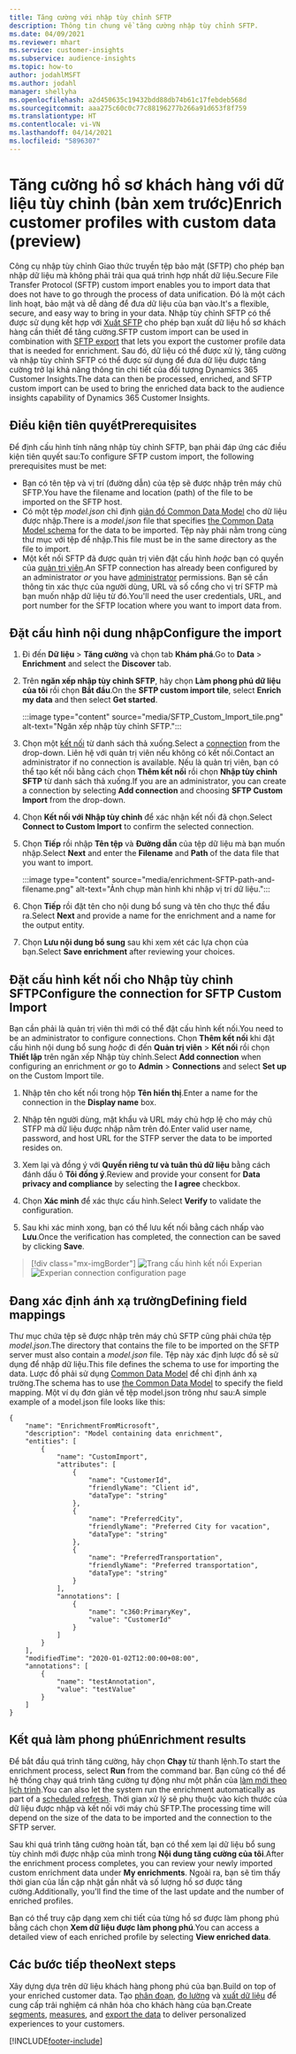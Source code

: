 ```yaml
---
title: Tăng cường với nhập tùy chỉnh SFTP
description: Thông tin chung về tăng cường nhập tùy chỉnh SFTP.
ms.date: 04/09/2021
ms.reviewer: mhart
ms.service: customer-insights
ms.subservice: audience-insights
ms.topic: how-to
author: jodahlMSFT
ms.author: jodahl
manager: shellyha
ms.openlocfilehash: a2d450635c19432bdd88db74b61c17febdeb568d
ms.sourcegitcommit: aaa275c60c0c77c88196277b266a91d653f8f759
ms.translationtype: HT
ms.contentlocale: vi-VN
ms.lasthandoff: 04/14/2021
ms.locfileid: "5896307"
---
```

# <a name="enrich-customer-profiles-with-custom-data-preview"></a><span data-ttu-id="a37da-103">Tăng cường hồ sơ khách hàng với dữ liệu tùy chỉnh (bản xem trước)</span><span class="sxs-lookup"><span data-stu-id="a37da-103">Enrich customer profiles with custom data (preview)</span></span>

<span data-ttu-id="a37da-104">Công cụ nhập tùy chỉnh Giao thức truyền tệp bảo mật (SFTP) cho phép bạn nhập dữ liệu mà không phải trải qua quá trình hợp nhất dữ liệu.</span><span class="sxs-lookup"><span data-stu-id="a37da-104">Secure File Transfer Protocol (SFTP) custom import enables you to import data that does not have to go through the process of data unification.</span></span> <span data-ttu-id="a37da-105">Đó là một cách linh hoạt, bảo mật và dễ dàng để đưa dữ liệu của bạn vào.</span><span class="sxs-lookup"><span data-stu-id="a37da-105">It's a flexible, secure, and easy way to bring in your data.</span></span> <span data-ttu-id="a37da-106">Nhập tùy chỉnh SFTP có thể được sử dụng kết hợp với [Xuất SFTP](export-sftp.md) cho phép bạn xuất dữ liệu hồ sơ khách hàng cần thiết để tăng cường.</span><span class="sxs-lookup"><span data-stu-id="a37da-106">SFTP custom import can be used in combination with [SFTP export](export-sftp.md) that lets you export the customer profile data that is needed for enrichment.</span></span> <span data-ttu-id="a37da-107">Sau đó, dữ liệu có thể được xử lý, tăng cường và nhập tùy chỉnh SFTP có thể được sử dụng để đưa dữ liệu được tăng cường trở lại khả năng thông tin chi tiết của đối tượng Dynamics 365 Customer Insights.</span><span class="sxs-lookup"><span data-stu-id="a37da-107">The data can then be processed, enriched, and SFTP custom import can be used to bring the enriched data back to the audience insights capability of Dynamics 365 Customer Insights.</span></span>

## <a name="prerequisites"></a><span data-ttu-id="a37da-108">Điều kiện tiên quyết</span><span class="sxs-lookup"><span data-stu-id="a37da-108">Prerequisites</span></span>

<span data-ttu-id="a37da-109">Để định cấu hình tính năng nhập tùy chỉnh SFTP, bạn phải đáp ứng các điều kiện tiên quyết sau:</span><span class="sxs-lookup"><span data-stu-id="a37da-109">To configure SFTP custom import, the following prerequisites must be met:</span></span>

- <span data-ttu-id="a37da-110">Bạn có tên tệp và vị trí (đường dẫn) của tệp sẽ được nhập trên máy chủ SFTP.</span><span class="sxs-lookup"><span data-stu-id="a37da-110">You have the filename and location (path) of the file to be imported on the SFTP host.</span></span>
- <span data-ttu-id="a37da-111">Có một tệp *model.json* chỉ định [giản đồ Common Data Model](/common-data-model/) cho dữ liệu được nhập.</span><span class="sxs-lookup"><span data-stu-id="a37da-111">There is a *model.json* file that specifies [the Common Data Model schema](/common-data-model/) for the data to be imported.</span></span> <span data-ttu-id="a37da-112">Tệp này phải nằm trong cùng thư mục với tệp để nhập.</span><span class="sxs-lookup"><span data-stu-id="a37da-112">This file must be in the same directory as the file to import.</span></span>
- <span data-ttu-id="a37da-113">Một kết nối SFTP đã được quản trị viên đặt cấu hình *hoặc* bạn có quyền của [quản trị viên](permissions.md#administrator).</span><span class="sxs-lookup"><span data-stu-id="a37da-113">An SFTP connection has already been configured by an administrator *or* you have [administrator](permissions.md#administrator) permissions.</span></span> <span data-ttu-id="a37da-114">Bạn sẽ cần thông tin xác thực của người dùng, URL và số cổng cho vị trí SFTP mà bạn muốn nhập dữ liệu từ đó.</span><span class="sxs-lookup"><span data-stu-id="a37da-114">You'll need the user credentials, URL, and port number for the SFTP location where you want to import data from.</span></span>


## <a name="configure-the-import"></a><span data-ttu-id="a37da-115">Đặt cấu hình nội dung nhập</span><span class="sxs-lookup"><span data-stu-id="a37da-115">Configure the import</span></span>

1. <span data-ttu-id="a37da-116">Đi đến **Dữ liệu** > **Tăng cường** và chọn tab **Khám phá**.</span><span class="sxs-lookup"><span data-stu-id="a37da-116">Go to **Data** > **Enrichment** and select the **Discover** tab.</span></span>

1. <span data-ttu-id="a37da-117">Trên **ngăn xếp nhập tùy chỉnh SFTP**, hãy chọn **Làm phong phú dữ liệu của tôi** rồi chọn **Bắt đầu**.</span><span class="sxs-lookup"><span data-stu-id="a37da-117">On the **SFTP custom import tile**, select **Enrich my data** and then select **Get started**.</span></span>

   :::image type="content" source="media/SFTP_Custom_Import_tile.png" alt-text="Ngăn xếp nhập tùy chỉnh SFTP.":::

1. <span data-ttu-id="a37da-119">Chọn một [kết nối](connections.md) từ danh sách thả xuống.</span><span class="sxs-lookup"><span data-stu-id="a37da-119">Select a [connection](connections.md) from the drop-down.</span></span> <span data-ttu-id="a37da-120">Liên hệ với quản trị viên nếu không có kết nối.</span><span class="sxs-lookup"><span data-stu-id="a37da-120">Contact an administrator if no connection is available.</span></span> <span data-ttu-id="a37da-121">Nếu là quản trị viên, bạn có thể tạo kết nối bằng cách chọn **Thêm kết nối** rồi chọn **Nhập tùy chỉnh SFTP** từ danh sách thả xuống.</span><span class="sxs-lookup"><span data-stu-id="a37da-121">If you are an administrator, you can create a connection by selecting **Add connection** and choosing **SFTP Custom Import** from the drop-down.</span></span>

1. <span data-ttu-id="a37da-122">Chọn **Kết nối với Nhập tùy chỉnh** để xác nhận kết nối đã chọn.</span><span class="sxs-lookup"><span data-stu-id="a37da-122">Select **Connect to Custom Import** to confirm the selected connection.</span></span>

1.  <span data-ttu-id="a37da-123">Chọn **Tiếp** rồi nhập **Tên tệp** và **Đường dẫn** của tệp dữ liệu mà bạn muốn nhập.</span><span class="sxs-lookup"><span data-stu-id="a37da-123">Select **Next** and enter the **Filename** and **Path** of the data file that you want to import.</span></span>

    :::image type="content" source="media/enrichment-SFTP-path-and-filename.png" alt-text="Ảnh chụp màn hình khi nhập vị trí dữ liệu.":::

1. <span data-ttu-id="a37da-125">Chọn **Tiếp** rồi đặt tên cho nội dung bổ sung và tên cho thực thể đầu ra.</span><span class="sxs-lookup"><span data-stu-id="a37da-125">Select **Next** and provide a name for the enrichment and a name for the output entity.</span></span> 

1. <span data-ttu-id="a37da-126">Chọn **Lưu nội dung bổ sung** sau khi xem xét các lựa chọn của bạn.</span><span class="sxs-lookup"><span data-stu-id="a37da-126">Select **Save enrichment** after reviewing your choices.</span></span>

## <a name="configure-the-connection-for-sftp-custom-import"></a><span data-ttu-id="a37da-127">Đặt cấu hình kết nối cho Nhập tùy chỉnh SFTP</span><span class="sxs-lookup"><span data-stu-id="a37da-127">Configure the connection for SFTP Custom Import</span></span> 

<span data-ttu-id="a37da-128">Bạn cần phải là quản trị viên thì mới có thể đặt cấu hình kết nối.</span><span class="sxs-lookup"><span data-stu-id="a37da-128">You need to be an administrator to configure connections.</span></span> <span data-ttu-id="a37da-129">Chọn **Thêm kết nối** khi đặt cấu hình nội dung bổ sung *hoặc* đi đến **Quản trị viên** > **Kết nối** rồi chọn **Thiết lập** trên ngăn xếp Nhập tùy chỉnh.</span><span class="sxs-lookup"><span data-stu-id="a37da-129">Select **Add connection** when configuring an enrichment *or* go to **Admin** > **Connections** and select **Set up** on the Custom Import tile.</span></span>

1. <span data-ttu-id="a37da-130">Nhập tên cho kết nối trong hộp **Tên hiển thị**.</span><span class="sxs-lookup"><span data-stu-id="a37da-130">Enter a name for the connection in the **Display name** box.</span></span>

1. <span data-ttu-id="a37da-131">Nhập tên người dùng, mật khẩu và URL máy chủ hợp lệ cho máy chủ STFP mà dữ liệu được nhập nằm trên đó.</span><span class="sxs-lookup"><span data-stu-id="a37da-131">Enter valid user name, password, and host URL for the STFP server the data to be imported resides on.</span></span>

1. <span data-ttu-id="a37da-132">Xem lại và đồng ý với **Quyền riêng tư và tuân thủ dữ liệu** bằng cách đánh dấu ô **Tôi đồng ý**.</span><span class="sxs-lookup"><span data-stu-id="a37da-132">Review and provide your consent for **Data privacy and compliance** by selecting the **I agree** checkbox.</span></span>

1. <span data-ttu-id="a37da-133">Chọn **Xác minh** để xác thực cấu hình.</span><span class="sxs-lookup"><span data-stu-id="a37da-133">Select **Verify** to validate the configuration.</span></span>

1. <span data-ttu-id="a37da-134">Sau khi xác minh xong, bạn có thể lưu kết nối bằng cách nhấp vào **Lưu**.</span><span class="sxs-lookup"><span data-stu-id="a37da-134">Once the verification has completed, the connection can be saved by clicking **Save**.</span></span>

> [!div class="mx-imgBorder"]
   > <span data-ttu-id="a37da-135">![Trang cấu hình kết nối Experian](media/enrichment-SFTP-connection.png "Trang cấu hình kết nối Experian")</span><span class="sxs-lookup"><span data-stu-id="a37da-135">![Experian connection configuration page](media/enrichment-SFTP-connection.png "Experian connection configuration page")</span></span>


## <a name="defining-field-mappings"></a><span data-ttu-id="a37da-136">Đang xác định ánh xạ trường</span><span class="sxs-lookup"><span data-stu-id="a37da-136">Defining field mappings</span></span> 

<span data-ttu-id="a37da-137">Thư mục chứa tệp sẽ được nhập trên máy chủ SFTP cũng phải chứa tệp *model.json*.</span><span class="sxs-lookup"><span data-stu-id="a37da-137">The directory that contains the file to be imported on the SFTP server must also contain a *model.json* file.</span></span> <span data-ttu-id="a37da-138">Tệp này xác định lược đồ sẽ sử dụng để nhập dữ liệu.</span><span class="sxs-lookup"><span data-stu-id="a37da-138">This file defines the schema to use for importing the data.</span></span> <span data-ttu-id="a37da-139">Lược đồ phải sử dụng [Common Data Model](/common-data-model/) để chỉ định ánh xạ trường.</span><span class="sxs-lookup"><span data-stu-id="a37da-139">The schema has to use [the Common Data Model](/common-data-model/) to specify the field mapping.</span></span> <span data-ttu-id="a37da-140">Một ví dụ đơn giản về tệp model.json trông như sau:</span><span class="sxs-lookup"><span data-stu-id="a37da-140">A simple example of a model.json file looks like this:</span></span>

```
{
    "name": "EnrichmentFromMicrosoft",
    "description": "Model containing data enrichment",
    "entities": [
        {
            "name": "CustomImport",
            "attributes": [
                {
                    "name": "CustomerId",
                    "friendlyName": "Client id",
                    "dataType": "string"
                },
                {
                    "name": "PreferredCity",
                    "friendlyName": "Preferred City for vacation",
                    "dataType": "string"
                },
                {
                    "name": "PreferredTransportation",
                    "friendlyName": "Preferred transportation",
                    "dataType": "string"
                }
            ],
            "annotations": [
                {
                    "name": "c360:PrimaryKey",
                    "value": "CustomerId"
                }
            ]
        }
    ],
    "modifiedTime": "2020-01-02T12:00:00+08:00",
    "annotations": [
        {
            "name": "testAnnotation",
            "value": "testValue"
        }
    ]
}
```

## <a name="enrichment-results"></a><span data-ttu-id="a37da-141">Kết quả làm phong phú</span><span class="sxs-lookup"><span data-stu-id="a37da-141">Enrichment results</span></span>

<span data-ttu-id="a37da-142">Để bắt đầu quá trình tăng cường, hãy chọn **Chạy** từ thanh lệnh.</span><span class="sxs-lookup"><span data-stu-id="a37da-142">To start the enrichment process, select **Run** from the command bar.</span></span> <span data-ttu-id="a37da-143">Bạn cũng có thể để hệ thống chạy quá trình tăng cường tự động như một phần của [làm mới theo lịch trình](system.md#schedule-tab).</span><span class="sxs-lookup"><span data-stu-id="a37da-143">You can also let the system run the enrichment automatically as part of a [scheduled refresh](system.md#schedule-tab).</span></span> <span data-ttu-id="a37da-144">Thời gian xử lý sẽ phụ thuộc vào kích thước của dữ liệu được nhập và kết nối với máy chủ SFTP.</span><span class="sxs-lookup"><span data-stu-id="a37da-144">The processing time will depend on the size of the data to be imported and the connection to the SFTP server.</span></span>

<span data-ttu-id="a37da-145">Sau khi quá trình tăng cường hoàn tất, bạn có thể xem lại dữ liệu bổ sung tùy chỉnh mới được nhập của mình trong **Nội dung tăng cường của tôi**.</span><span class="sxs-lookup"><span data-stu-id="a37da-145">After the enrichment process completes, you can review your newly imported custom enrichment data under **My enrichments**.</span></span> <span data-ttu-id="a37da-146">Ngoài ra, bạn sẽ tìm thấy thời gian của lần cập nhật gần nhất và số lượng hồ sơ được tăng cường.</span><span class="sxs-lookup"><span data-stu-id="a37da-146">Additionally, you'll find the time of the last update and the number of enriched profiles.</span></span>

<span data-ttu-id="a37da-147">Bạn có thể truy cập dạng xem chi tiết của từng hồ sơ được làm phong phú bằng cách chọn **Xem dữ liệu được làm phong phú**.</span><span class="sxs-lookup"><span data-stu-id="a37da-147">You can access a detailed view of each enriched profile by selecting **View enriched data**.</span></span>

## <a name="next-steps"></a><span data-ttu-id="a37da-148">Các bước tiếp theo</span><span class="sxs-lookup"><span data-stu-id="a37da-148">Next steps</span></span>

<span data-ttu-id="a37da-149">Xây dựng dựa trên dữ liệu khách hàng phong phú của bạn.</span><span class="sxs-lookup"><span data-stu-id="a37da-149">Build on top of your enriched customer data.</span></span> <span data-ttu-id="a37da-150">Tạo [phân đoạn](segments.md), [đo lường](measures.md) và [xuất dữ liệu](export-destinations.md) để cung cấp trải nghiệm cá nhân hóa cho khách hàng của bạn.</span><span class="sxs-lookup"><span data-stu-id="a37da-150">Create [segments](segments.md), [measures](measures.md), and [export the data](export-destinations.md) to deliver personalized experiences to your customers.</span></span>

[!INCLUDE[footer-include](../includes/footer-banner.md)]
